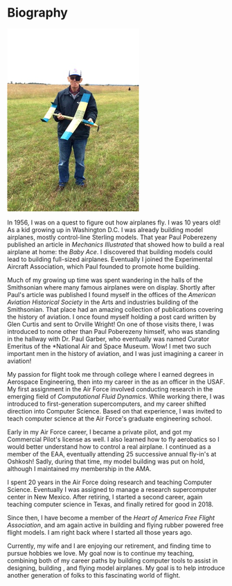 # Biography

![Roie Black](RoieBlack.jpg)

In 1956, I was on a quest to figure out how airplanes fly. I was 10 years old!
As a kid growing up in Washington D.C. I was already building model airplanes,
mostly control-line Sterling models. That year Paul Poberezeny published an
article in *Mechanics Illustrated* that showed how to build a real airplane at
home: the *Baby Ace*. I discovered that building models could lead to building
full-sized airplanes. Eventually I joined the Experimental Aircraft
Association, which Paul founded to promote home building.

Much of my growing up time was spent wandering in the halls of the Smithsonian
where many famous airplanes were on display. Shortly after Paul's article was
published I found myself in the offices of the *American Aviation Historical
Society* in the Arts and industries building of the Smithsonian. That place had
an amazing collection of publications covering the history of
aviation. I once found myself holding a post card written by Glen Curtis and
sent to Orville Wright! On one of those visits there, I was introduced to none
other than Paul Poberezeny himself, who was standing in the hallway with Dr.
Paul Garber, who eventually was named Curator Emeritus of the *National Air and
Space Museum. Wow! I met two such important men in the history of aviation, and I
was just imagining a career in aviation!

My passion for flight took me through college where I earned degrees in
Aerospace Engineering, then into my career in the as an officer in the USAF. My
first assignment in the Air Force involved conducting research in the emerging
field of *Computational Fluid Dynamics*. While working there, I was introduced to
first-generation supercomputers, and my career shifted direction into Computer
Science. Based on that experience, I was invited to teach computer science at
the Air Force's graduate engineering school.

Early in my Air Force career, I became a private pilot, and got my Commercial
Pilot's license as well. I also learned how to fly aerobatics so I would better
understand how to control a real airplane. I continued as a member of the EAA,
eventually attending 25 successive annual fly-in's at Oshkosh! Sadly, during
that time, my model building was put on hold, although I maintained my
membership in the AMA.

I spent 20 years in the Air Force doing research and teaching Computer Science.
Eventually I was assigned to manage a research supercomputer center in New
Mexico. After retiring, I started a second career, again teaching computer science in
Texas, and finally retired for good in 2018.

Since then, I have become a member of the *Heart of America Free Flight
Association*, and am again active in building and flying rubber powered free
flight models. I am right back where I started all those years ago.

Currently, my wife and I are enjoying our retirement, and finding time to
pursue hobbies we love. My goal now is to continue my teaching, combining both
of my career paths by building computer tools to assist in designing, building
, and flying model airplanes. My goal is to help introduce another generation
of folks to this fascinating world of flight.

